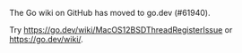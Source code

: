 The Go wiki on GitHub has moved to go.dev (#61940).

Try <https://go.dev/wiki/MacOS12BSDThreadRegisterIssue> or <https://go.dev/wiki/>.

